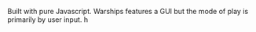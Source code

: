 Built with pure Javascript. Warships features a GUI but the mode of play is primarily by user input.
h
